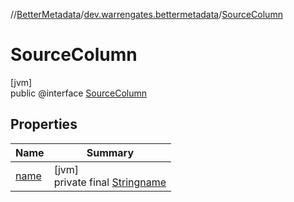 //[BetterMetadata](../../../index.md)/[dev.warrengates.bettermetadata](../index.md)/[SourceColumn](index.md)

# SourceColumn

[jvm]\
public @interface [SourceColumn](index.md)

## Properties

| Name | Summary |
|---|---|
| [name](index.md#239627474%2FProperties%2F-1216412040) | [jvm]<br>private final [String](https://docs.oracle.com/javase/8/docs/api/java/lang/String.html)[name](index.md#239627474%2FProperties%2F-1216412040) |
